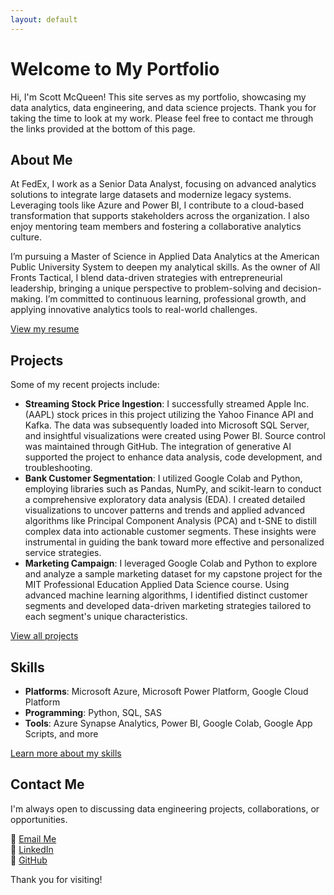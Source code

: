 ```yaml
---
layout: default
---
```


# **Welcome to My Portfolio**

Hi, I'm Scott McQueen! This site serves as my portfolio, showcasing my data analytics, data engineering, and data science projects. Thank you for taking the time to look at my work. Please feel free to contact me through the links provided at the bottom of this page.

## **About Me**
At FedEx, I work as a Senior Data Analyst, focusing on advanced analytics solutions to integrate large datasets and modernize legacy systems. Leveraging tools like Azure and Power BI, I contribute to a cloud-based transformation that supports stakeholders across the organization. I also enjoy mentoring team members and fostering a collaborative analytics culture.

I’m pursuing a Master of Science in Applied Data Analytics at the American Public University System to deepen my analytical skills. As the owner of All Fronts Tactical, I blend data-driven strategies with entrepreneurial leadership, bringing a unique perspective to problem-solving and decision-making. I’m committed to continuous learning, professional growth, and applying innovative analytics tools to real-world challenges.

[View my resume](/resume/)

## **Projects**
Some of my recent projects include:
- **Streaming Stock Price Ingestion**: I successfully streamed Apple Inc. (AAPL) stock prices in this project utilizing the Yahoo Finance API and Kafka. The data was subsequently loaded into Microsoft SQL Server, and insightful visualizations were created using Power BI. Source control was maintained through GitHub. The integration of generative AI supported the project to enhance data analysis, code development, and troubleshooting.
- **Bank Customer Segmentation**: I utilized Google Colab and Python, employing libraries such as Pandas, NumPy, and scikit-learn to conduct a comprehensive exploratory data analysis (EDA). I created detailed visualizations to uncover patterns and trends and applied advanced algorithms like Principal Component Analysis (PCA) and t-SNE to distill complex data into actionable customer segments. These insights were instrumental in guiding the bank toward more effective and personalized service strategies.
- **Marketing Campaign**: I leveraged Google Colab and Python to explore and analyze a sample marketing dataset for my capstone project for the MIT Professional Education Applied Data Science course. Using advanced machine learning algorithms, I identified distinct customer segments and developed data-driven marketing strategies tailored to each segment's unique characteristics.

[View all projects](/projects/)

## **Skills**
- **Platforms**: Microsoft Azure, Microsoft Power Platform, Google Cloud Platform
- **Programming**: Python, SQL, SAS
- **Tools**: Azure Synapse Analytics, Power BI, Google Colab, Google App Scripts, and more

[Learn more about my skills](/skill/)

## **Contact Me**
I'm always open to discussing data engineering projects, collaborations, or opportunities.  

📧 [Email Me](mailto:scottmcqueen2023@gmail.com)  
🔗 [LinkedIn](https://www.linkedin.com/in/smmcqueen/)  
🐙 [GitHub](https://github.com/SMcQueen2023/)  

Thank you for visiting!
